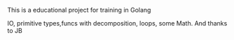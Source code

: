 This is a educational project for training in Golang

IO, primitive types,funcs with decomposition, loops, some Math.
And thanks to JB